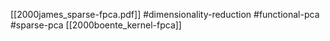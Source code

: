 [[2000james_sparse-fpca.pdf]]
#dimensionality-reduction #functional-pca #sparse-pca
[[2000boente_kernel-fpca]]

